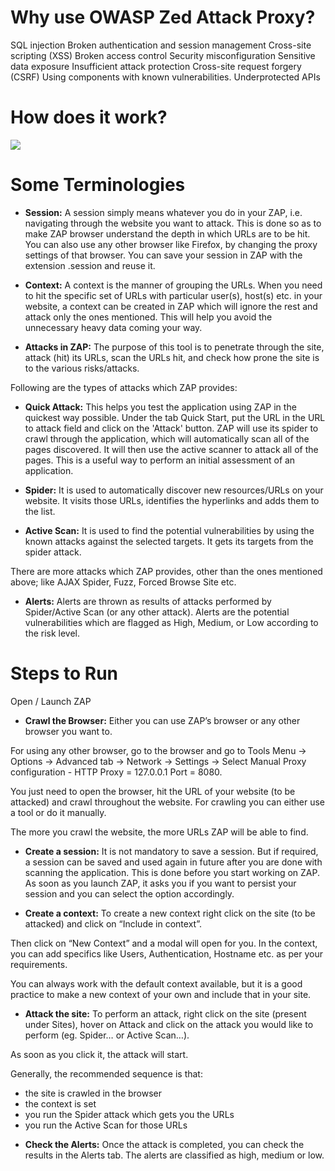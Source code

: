 

# Why use OWASP Zed Attack Proxy?
SQL injection
Broken authentication and session management
Cross-site scripting (XSS)
Broken access control
Security misconfiguration
Sensitive data exposure
Insufficient attack protection
Cross-site request forgery (CSRF)
Using components with known vulnerabilities.
Underprotected APIs

# How does it work?

![](https://www.srijan.net/hs-fs/hubfs/Workflows.jpg?width=528&name=Workflows.jpg)


# Some Terminologies
* **Session:**  A session simply means whatever you do in your ZAP, i.e. navigating through the website you want to attack. This is done so as to make ZAP browser understand the depth in which URLs are to be hit. You can also use any other browser like Firefox, by changing the proxy settings of that browser.
You can save your session in ZAP with the extension .session and reuse it.

* **Context:** A context is the manner of grouping the URLs. When you need to hit the specific set of URLs with particular user(s), host(s) etc. in your website, a context can be created in ZAP which will ignore the rest and attack only the ones mentioned. This will help you avoid the unnecessary heavy data coming your way.

* **Attacks in ZAP:** The purpose of this tool is to penetrate through the site, attack (hit) its URLs, scan the URLs hit, and check how prone the site is to the various risks/attacks.

Following are the types of attacks which ZAP provides:

* **Quick Attack:** This helps you test the application using ZAP in the quickest way possible. Under the tab Quick Start, put the URL in the URL to attack field and click on the 'Attack' button. ZAP will use its spider to crawl through the application, which will automatically scan all of the pages discovered. It will then use the active scanner to attack all of the pages. This is a useful way to perform an initial assessment of an application.

* **Spider:** It is used to automatically discover new resources/URLs on your website. It visits those URLs, identifies the hyperlinks and adds them to the list.

* **Active Scan:** It is used to find the potential vulnerabilities by using the known attacks against the selected targets. It gets its targets from the spider attack.

There are more attacks which ZAP provides, other than the ones mentioned above; like AJAX Spider, Fuzz, Forced Browse Site etc.

* **Alerts:** Alerts are thrown as results of attacks performed by Spider/Active Scan (or any other attack). Alerts are the potential vulnerabilities which are flagged as High, Medium, or Low according to the risk level.

# Steps to Run
Open / Launch ZAP 
 
* **Crawl the Browser:** Either you can use ZAP’s browser or any other browser you want to. 

For using any other browser, go to the browser and go to Tools Menu -> Options -> Advanced tab -> Network -> Settings -> Select Manual Proxy configuration - HTTP Proxy = 127.0.0.1 Port = 8080.

You just need to open the browser, hit the URL of your website (to be attacked) and crawl throughout the website. For crawling you can either use a tool or do it manually.

The more you crawl the website, the more URLs ZAP will be able to find.
* **Create a session:** It is not mandatory to save a session. But if required, a session can be saved and used again in future after you are done with scanning the application. This is done before you start working on ZAP. As soon as you launch ZAP, it asks you if you want to persist your session and you can select the option accordingly.

* **Create a context:** To create a new context right click on the site (to be attacked) and click on “Include in context”. 

Then click on “New Context” and a modal will open for you. In the context, you can add specifics like Users, Authentication, Hostname etc. as per your requirements.

You can always work with the default context available, but it is a good practice to make a new context of your own and include that in your site.

* **Attack the site:** To perform an attack, right click on the site (present under Sites), hover on Attack and click on the attack you would like to perform (eg. Spider… or Active Scan…). 

As soon as you click it, the attack will start.

Generally, the recommended sequence is that:
- the site is crawled in the browser 
- the context is set 
- you run the Spider attack which gets you the URLs 
- you run the Active Scan for those URLs
 
* **Check the Alerts:** Once the attack is completed, you can check the results in the Alerts tab. The alerts are classified as high, medium or low.

